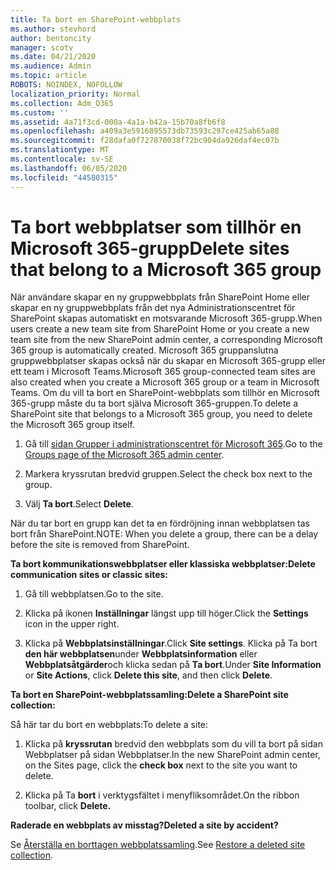 ```yaml
---
title: Ta bort en SharePoint-webbplats
ms.author: stevhord
author: bentoncity
manager: scotv
ms.date: 04/21/2020
ms.audience: Admin
ms.topic: article
ROBOTS: NOINDEX, NOFOLLOW
localization_priority: Normal
ms.collection: Adm_O365
ms.custom: ''
ms.assetid: 4a71f3cd-000a-4a1a-b42a-15b70a8fb6f8
ms.openlocfilehash: a409a3e5916895573db73593c297ce425ab65a88
ms.sourcegitcommit: f28dafa0f727870038f72bc904da926daf4ec07b
ms.translationtype: MT
ms.contentlocale: sv-SE
ms.lasthandoff: 06/05/2020
ms.locfileid: "44580315"
---
```

# <a name="delete-sites-that-belong-to-a-microsoft-365-group"></a><span data-ttu-id="01499-102">Ta bort webbplatser som tillhör en Microsoft 365-grupp</span><span class="sxs-lookup"><span data-stu-id="01499-102">Delete sites that belong to a Microsoft 365 group</span></span>

<span data-ttu-id="01499-103">När användare skapar en ny gruppwebbplats från SharePoint Home eller skapar en ny gruppwebbplats från det nya Administrationscentret för SharePoint skapas automatiskt en motsvarande Microsoft 365-grupp.</span><span class="sxs-lookup"><span data-stu-id="01499-103">When users create a new team site from SharePoint Home or you create a new team site from the new SharePoint admin center, a corresponding Microsoft 365 group is automatically created.</span></span> <span data-ttu-id="01499-104">Microsoft 365 gruppanslutna gruppwebbplatser skapas också när du skapar en Microsoft 365-grupp eller ett team i Microsoft Teams.</span><span class="sxs-lookup"><span data-stu-id="01499-104">Microsoft 365 group-connected team sites are also created when you create a Microsoft 365 group or a team in Microsoft Teams.</span></span> <span data-ttu-id="01499-105">Om du vill ta bort en SharePoint-webbplats som tillhör en Microsoft 365-grupp måste du ta bort själva Microsoft 365-gruppen.</span><span class="sxs-lookup"><span data-stu-id="01499-105">To delete a SharePoint site that belongs to a Microsoft 365 group, you need to delete the Microsoft 365 group itself.</span></span> 
  
1. <span data-ttu-id="01499-106">Gå till [sidan Grupper i administrationscentret för Microsoft 365](https://portal.office.com/adminportal/home#/groups).</span><span class="sxs-lookup"><span data-stu-id="01499-106">Go to the [Groups page of the Microsoft 365 admin center](https://portal.office.com/adminportal/home#/groups).</span></span>
    
2. <span data-ttu-id="01499-107">Markera kryssrutan bredvid gruppen.</span><span class="sxs-lookup"><span data-stu-id="01499-107">Select the check box next to the group.</span></span>
    
3. <span data-ttu-id="01499-108">Välj **Ta bort**.</span><span class="sxs-lookup"><span data-stu-id="01499-108">Select **Delete**.</span></span>
    
<span data-ttu-id="01499-109">När du tar bort en grupp kan det ta en fördröjning innan webbplatsen tas bort från SharePoint.</span><span class="sxs-lookup"><span data-stu-id="01499-109">NOTE: When you delete a group, there can be a delay before the site is removed from SharePoint.</span></span>
  
<span data-ttu-id="01499-110">**Ta bort kommunikationswebbplatser eller klassiska webbplatser:**</span><span class="sxs-lookup"><span data-stu-id="01499-110">**Delete communication sites or classic sites:**</span></span>

1. <span data-ttu-id="01499-111">Gå till webbplatsen.</span><span class="sxs-lookup"><span data-stu-id="01499-111">Go to the site.</span></span>
  
2. <span data-ttu-id="01499-112">Klicka på ikonen **Inställningar** längst upp till höger.</span><span class="sxs-lookup"><span data-stu-id="01499-112">Click the **Settings** icon in the upper right.</span></span> 
  
3. <span data-ttu-id="01499-113">Klicka på **Webbplatsinställningar**.</span><span class="sxs-lookup"><span data-stu-id="01499-113">Click **Site settings**.</span></span> <span data-ttu-id="01499-114">Klicka på Ta bort **den här webbplatsen**under **Webbplatsinformation** eller **Webbplatsåtgärder**och klicka sedan på **Ta bort**.</span><span class="sxs-lookup"><span data-stu-id="01499-114">Under **Site Information** or **Site Actions**, click **Delete this site**, and then click **Delete**.</span></span>
  
<span data-ttu-id="01499-115">**Ta bort en SharePoint-webbplatssamling:**</span><span class="sxs-lookup"><span data-stu-id="01499-115">**Delete a SharePoint site collection:**</span></span>

<span data-ttu-id="01499-116">Så här tar du bort en webbplats:</span><span class="sxs-lookup"><span data-stu-id="01499-116">To delete a site:</span></span>
  
1. <span data-ttu-id="01499-117">Klicka på **kryssrutan** bredvid den webbplats som du vill ta bort på sidan Webbplatser på sidan Webbplatser.</span><span class="sxs-lookup"><span data-stu-id="01499-117">In the new SharePoint admin center, on the Sites page, click the **check box** next to the site you want to delete.</span></span> 
    
2. <span data-ttu-id="01499-118">Klicka på Ta **bort** i verktygsfältet i menyfliksområdet.</span><span class="sxs-lookup"><span data-stu-id="01499-118">On the ribbon toolbar, click **Delete.**</span></span>
    
<span data-ttu-id="01499-119">**Raderade en webbplats av misstag?**</span><span class="sxs-lookup"><span data-stu-id="01499-119">**Deleted a site by accident?**</span></span>

<span data-ttu-id="01499-120">Se [Återställa en borttagen webbplatssamling](https://go.microsoft.com/fwlink/?linkid=867660).</span><span class="sxs-lookup"><span data-stu-id="01499-120">See [Restore a deleted site collection](https://go.microsoft.com/fwlink/?linkid=867660).</span></span>
  

